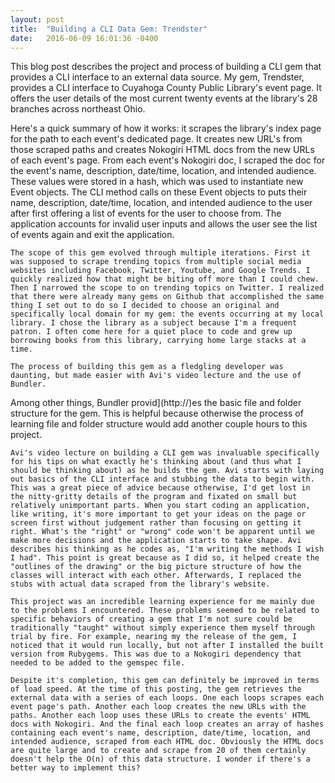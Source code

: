 ```yaml
---
layout: post
title:  "Building a CLI Data Gem: Trendster"
date:   2016-06-09 16:01:36 -0400
---
```


 This blog post describes the project and process of building a CLI gem that provides a CLI interface to an external data source. My gem, Trendster, provides a CLI interface to Cuyahoga County Public Library's event page. It offers the user details of the most current twenty events at the library's 28 branches across northeast Ohio.
 
 Here's a quick summary of how it works: it scrapes the library's index page for the path to each event's dedicated page. It creates new URL's from those scraped paths and creates Nokogiri HTML docs from the new URLs of each event's page. From each event's Nokogiri doc, I scraped the doc for the event's name, description, date/time, location, and intended audience. These values were stored in a hash, which was used to instantiate new Event objects. The CLI method calls on these Event objects to puts their name, description, date/time, location, and intended audience to the user after first offering a list of events for the user to choose from. The application accounts for invalid user inputs and allows the user see the list of events again and exit the application.

	The scope of this gem evolved through multiple iterations. First it was supposed to scrape trending topics from multiple social media websites including Facebook, Twitter, Youtube, and Google Trends. I quickly realized how that might be biting off more than I could chew. Then I narrowed the scope to on trending topics on Twitter. I realized that there were already many gems on Github that accomplished the same thing I set out to do so I decided to choose an original and specifically local domain for my gem: the events occurring at my local library. I chose the library as a subject because I'm a frequent patron. I often come here for a quiet place to code and grew up borrowing books from this library, carrying home large stacks at a time.
 
	The process of building this gem as a fledgling developer was daunting, but made easier with Avi's video lecture and the use of Bundler. 
 Among other things, Bundler provid](http://)es the basic file and folder structure for the gem. This is helpful because otherwise the process of learning file and folder structure would add another couple hours to this project. 

	Avi's video lecture on building a CLI gem was invaluable specifically for his tips on what exactly he's thinking about (and thus what I should be thinking about) as he builds the gem. Avi starts with laying out basics of the CLI interface and stubbing the data to begin with. This was a great piece of advice because otherwise, I'd get lost in the nitty-gritty details of the program and fixated on small but relatively unimportant parts. When you start coding an application, like writing, it's more important to get your ideas on the page or screen first without judgement rather than focusing on getting it right. What's the "right" or "wrong" code won't be apparent until we make more decisions and the application starts to take shape. Avi describes his thinking as he codes as, "I'm writing the methods I wish I had". This point is great because as I did so, it helped create the "outlines of the drawing" or the big picture structure of how the classes will interact with each other. Afterwards, I replaced the stubs with actual data scraped from the library's website.

	This project was an incredible learning experience for me mainly due to the problems I encountered. These problems seemed to be related to specific behaviors of creating a gem that I'm not sure could be traditionally "taught" without simply experience them myself through trial by fire. For example, nearing my the release of the gem, I noticed that it would run locally, but not after I installed the built version from Rubygems. This was due to a Nokogiri dependency that needed to be added to the gemspec file. 
	
	Despite it's completion, this gem can definitely be improved in terms of load speed. At the time of this posting, the gem retrieves the external data with a series of each loops. One each loops scrapes each event page's path. Another each loop creates the new URLs with the paths. Another each loop uses these URLs to create the events' HTML docs with Nokogiri. And the final each loop creates an array of hashes containing each event's name, description, date/time, location, and intended audience, scraped from each HTML doc. Obviously the HTML docs are quite large and to create and scrape from 20 of them certainly doesn't help the O(n) of this data structure. I wonder if there's a better way to implement this? 





